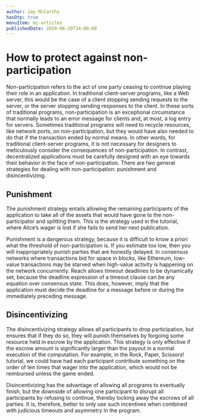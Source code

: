 ```yaml
---
author: Jay McCarthy
hasOtp: true
menuItem: mi-articles
publishedDate: 2020-08-29T14:00:00
---
```


# How to protect against non-participation

Non-participation refers to the act of one party ceasing to continue playing their role in an application. In traditional client-server programs, like a Web server, this would be the case of a client stopping sending requests to the server, or the server stopping sending responses to the client. In these sorts of traditional programs, non-participation is an exceptional circumstance that normally leads to an error message for clients and, at most, a log entry for servers. Sometimes traditional programs will need to recycle resources, like network ports, on non-participation, but they would have also needed to do that if the transaction ended by normal means. In other words, for traditional client-server programs, it is not necessary for designers to meticulously consider the consequences of non-participation. In contrast, decentralized applications must be carefully designed with an eye towards their behavior in the face of non-participation. There are two general strategies for dealing with non-participation: punishment and disincentivizing.

## Punishment

The punishment strategy entails allowing the remaining participants of the application to take all of the assets that would have gone to the non-participator and splitting them. This is the strategy used in the tutorial, where Alice’s wager is lost if she fails to send her next publication.

Punishment is a dangerous strategy, because it is difficult to know a priori what the threshold of non-participation is. If you estimate too low, then you will inappropriately punish parties that are honestly delayed. In consensus networks where transactions bid for space in blocks, like Ethereum, low-value transactions may be starved when high-value activity is happening on the network concurrently. Reach allows timeout deadlines to be dynamically set, because the deadline expression of a timeout clause can be any equation over consensus state. This does, however, imply that the application must decide the deadline for a message before or during the immediately preceding message.

## Disincentivizing

The disincentivizing strategy allows all participants to drop participation, but ensures that if they do so, they will punish themselves by forgoing some resource held in escrow by the application. This strategy is only effective if the escrow amount is significantly larger than the payout in a normal execution of the computation. For example, in the Rock, Paper, Scissors! tutorial, we could have had each participant contribute something on the order of ten times that wager into the application, which would not be reimbursed unless the game ended.

Disincentivizing has the advantage of allowing all programs to eventually finish, but the downside of allowing one participant to disrupt all participants by refusing to continue, thereby locking away the escrows of all parties. It is, therefore, better to only use such incentives when combined with judicious timeouts and asymmetry in the program.